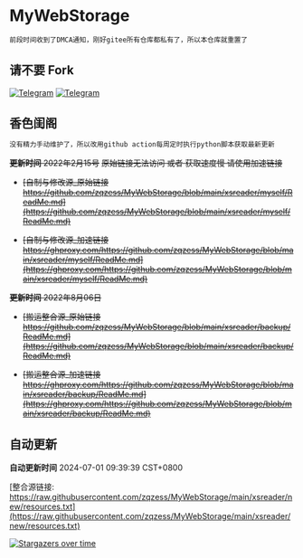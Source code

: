 # MyWebStorage

```ruby
前段时间收到了DMCA通知，刚好gitee所有仓库都私有了，所以本仓库就重置了
```
## 请不要 Fork
[![Telegram](https://img.shields.io/badge/Telegram-Channel-33A8E3)](https://t.me/zqzess_Channel)
[![Telegram](https://img.shields.io/badge/Telegram-Group-33A8E3)](https://t.me/+Pas9ik7B-RYyM2Q9)
## 香色闺阁
```ruby
没有精力手动维护了，所以改用github action每周定时执行python脚本获取最新更新
```
~~**更新时间** 2022年2月15号~~
~~原始链接无法访问 或者 获取速度慢 请使用加速链接~~

- ~~[自制与修改源_原始链接 https://github.com/zqzess/MyWebStorage/blob/main/xsreader/myself/ReadMe.md](https://github.com/zqzess/MyWebStorage/blob/main/xsreader/myself/ReadMe.md)~~

- ~~[自制与修改源_加速链接 https://ghproxy.com/https://github.com/zqzess/MyWebStorage/blob/main/xsreader/myself/ReadMe.md](https://ghproxy.com/https://github.com/zqzess/MyWebStorage/blob/main/xsreader/myself/ReadMe.md)~~

~~**更新时间** 2022年8月06日~~

- ~~[搬运整合源_原始链接 https://github.com/zqzess/MyWebStorage/blob/main/xsreader/backup/ReadMe.md](https://github.com/zqzess/MyWebStorage/blob/main/xsreader/backup/ReadMe.md)~~

- ~~[搬运整合源_加速链接 https://ghproxy.com/https://github.com/zqzess/MyWebStorage/blob/main/xsreader/backup/ReadMe.md](https://ghproxy.com/https://github.com/zqzess/MyWebStorage/blob/main/xsreader/backup/ReadMe.md)~~

## 自动更新
**自动更新时间** 2024-07-01 09:39:39 CST+0800

[整合源链接: https://raw.githubusercontent.com/zqzess/MyWebStorage/main/xsreader/new/resources.txt](https://raw.githubusercontent.com/zqzess/MyWebStorage/main/xsreader/new/resources.txt)


[![Stargazers over time](https://starchart.cc/zqzess/MyWebStorage.svg)](https://starchart.cc/zqzess/MyWebStorage)
